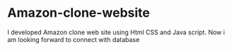 # Amazon-clone-website
I developed Amazon clone web site using Html CSS and Java script. Now i am looking forward to connect with  database 
